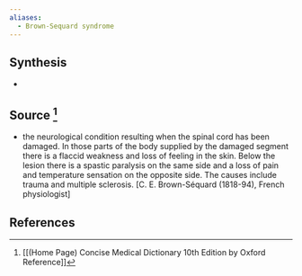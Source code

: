 ```yaml
---
aliases:
  - Brown-Sequard syndrome
---
```

## Synthesis
- 
## Source [^1]
- the neurological condition resulting when the spinal cord has been damaged. In those parts of the body supplied by the damaged segment there is a flaccid weakness and loss of feeling in the skin. Below the lesion there is a spastic paralysis on the same side and a loss of pain and temperature sensation on the opposite side. The causes include trauma and multiple sclerosis. \[C. E. Brown-Séquard (1818-94), French physiologist]
## References

[^1]: [[(Home Page) Concise Medical Dictionary 10th Edition by Oxford Reference]]